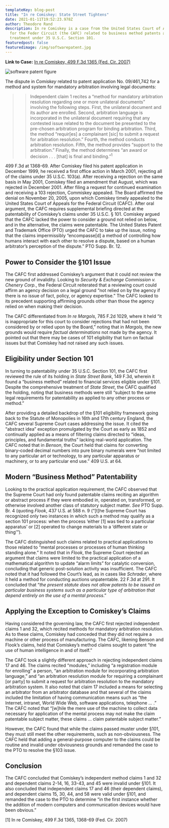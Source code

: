 ```yaml
---
templateKey: blog-post
title: "In re Comiskey: State Street Tightens"
date: 2021-01-11T19:52:23.978Z
author: Theodore Rand
description: In re Comiskey is a case from the United States Court of Appeals
  for the Feder Circuit (the CAFC) related to business method patents and their
  treatment under 35 U.S.C. Section 101.
featuredpost: false
featuredimage: /img/softwarepatent.jpg
---
```

**Link to Case:** [In re Comiskey, 499 F.3d 1365 (Fed. Cir. 2007)]("https://www.courtlistener.com/opinion/1362987/in-re-comiskey/")

![software patent figure](/img/softwarepatent.jpg)

The dispute in *Comiskey* related to patent application No. 09/461,742 for a method and system for mandatory arbitration involving legal documents:

> > Independent claim 1 recites a “method for mandatory arbitration resolution regarding one or more unilateral documents” involving the following steps. First, the unilateral document and its author are enrolled. Second, arbitration language is incorporated in the unilateral document requiring that any contested issue related to the document be presented to the pre-chosen arbitration program for binding arbitration. Third, the method “requir\[es] a complainant \[sic] to submit a request for arbitration resolution.” Fourth, the method conducts arbitration resolution. Fifth, the method provides “support to the arbitration.” Finally, the method determines “an award or decision . . . \[that] is final and binding.”<sup>1</sup>

499 F.3d at 1368-69. After Comiskey filed his patent application in December 1999, he received a first office action in March 2001, rejecting all of the claims under 35 U.S.C. 103(a). After receiving a rejection on the same basis in May 2001, Comiskey filed an amendment that August, which was rejected in December 2001. After filing a request for continued examination and receiving a 103 rejection, Commiskey appealed. The Board affirmed the denial on November 20, 2005, upon which Comiskey timely appealed to the United States Court of Appeals for the Federal Circuit (CAFC). After oral argument, the CAFC requires supplemental briefing directed at the patentability of Comiskey’s claims under 35 U.S.C. § 101. Comiskey argued that the CAFC lacked the power to consider a ground not relied on below, and in the alternative, the claims were patentable. The United States Patent and Trademark Office (PTO) urged the CAFC to take up the issue, noting that the claims impermissibly “encompasse\[d] a method of controlling how humans interact with each other to resolve a dispute, based on a human arbitrator’s perception of the dispute.” PTO Supp. Br. 12.

## Power to Consider the §101 Issue

The CAFC first addressed Comiskey’s argument that it could not review the new ground of invalidity. Looking to *Security & Exchange Commission v. Chenery Corp.*, the Federal Circuit reiterated that a reviewing court could affirm an agency decision on a legal ground “not relied on by the agency if there is no issue of fact, policy, or agency expertise.” The CAFC looked to its precedent supporting affirming grounds other than those the agency relied on when making their decision.

The CAFC differentiated from *In re Margols*, 785 F.2d 1029, where it held “it is inappropriate for this court to consider rejections that had not been considered by or relied upon by the Board,” noting that in *Margols,* the new grounds would require *factual determinations* not made by the agency. It pointed out that there may be cases of 101 eligibility that turn on factual issues but that Comiskey had not raised any such issues.

## Eligibility under Section 101

In turning to patentability under 35 U.S.C. Section 101, the CAFC first reviewed the rule of its holding in *State Street Bank*, 149 F.3d, wherein it found a “business method” related to financial services eligible under §101. Despite the comprehensive treatment of *State Street*, the CAFC qualified the holding, noting that business methods were still “subject to the same legal requirements for patentability as applied to any other process or method.”

After providing a detailed backdrop of the §101 eligibility framework going back to the Statute of Monopolies in 16th and 17th century England, the CAFC several Supreme Court cases addressing the issue. It cited the “abstract idea” exception promulgated by the Court as early as 1852 and continually applied as a means of filtering claims directed to “ideas, principles, and fundamental truths” lacking real-world application. The CAFC noted that in *Benson*, the Court held that claims for converting binary-coded decimal numbers into pure binary numerals were “not limited to any particular art or technology, to any particular apparatus or machinery, or to any particular end use.” 409 U.S. at 64.

## Modern “Business Method” Patentability

Looking to the practical application requirement, the CAFC observed that the Supreme Court had only found patentable claims reciting an algorithm or abstract process if they were embodied in, operated on, transformed, or otherwise involved another class of statutory subject matter. *See* PTO Supp. Br. 4 (quoting *Flook*, 437 U.S. at 588 n. 9 (“\[t]he Supreme Court has recognized only two instances in which such a method may qualify as a section 101 process: when the process ‘either \[1] was tied to a particular apparatus’ or \[2] operated to change materials to a ‘different state or thing’”).

The CAFC distinguished such claims related to practical applications to those related to “mental processes or processes of human thinking standing alone.” It noted that in *Flook*, the Supreme Court rejected an argument that claims were limited to the practical application of a mathematical algorithm to update “alarm limits” for catalytic conversion, concluding that generic post-solution activity was insufficient. The CAFC noted that it had followed the Court’s lead, as in cases like *Schrader*, where it held a method for conducting auctions unpatentable. 22 F.3d at 291. It concluded that “*the present statute does not allow patents to be issued on particular business systems such as a particular type of arbitration that depend entirely on the use of a mental process*.”

## Applying the Exception to Comiskey’s Claims

Having considered the governing law, the CAFC first rejected independent claims 1 and 32, which recited methods for mandatory arbitration resolution. As to these claims, Comiskey had conceded that they did not require a machine or other process of manufacturing. The CAFC, likening Benson and Flook’s claims, held that Comiskey’s method claims sought to patent “the use of human intelligence in and of itself.”

The CAFC took a slightly different approach in rejecting independent claims 17 and 46. The claims recited “modules,” including “a registration module for enrolling” a person, “an arbitration module for incorporating arbitration language,” and “an arbitration resolution module for requiring a complainant \[or party] to submit a request for arbitration resolution to the mandatory arbitration system. It also noted that claim 17 included a means for selecting an arbitrator from an arbitrator database and that several of the claims included the limitation of having communication means such as “the Internet, intranet, World Wide Web, software applications, telephone … .” The CAFC noted that “\[w]hile the mere use of the machine to collect data necessary for application of the mental process may not make the claim patentable subject matter, these claims … claim patentable subject matter.”

However, the CAFC found that while the claims passed muster under §101, they must still meet the other requirements, such as non-obviousness. The CAFC held that adding a general-purpose computer to the claims could be routine and invalid under obviousness grounds and remanded the case to the PTO to resolve the §103 issue.

## Conclusion

The CAFC concluded that Comiskey’s independent method claims 1 and 32 and dependent claims 2-14, 16, 33-43, and 45 were invalid under §101. It also concluded that independent claims 17 and 46 (their dependent claims), and dependent claims 15, 30, 44, and 58 were valid under §101, and remanded the case to the PTO to determine “in the first instance whether the addition of modern computers and communication devices would have been obvious.”

\[1] In re Comiskey, 499 F.3d 1365, 1368-69 (Fed. Cir. 2007)
